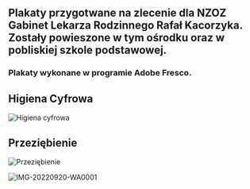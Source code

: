 ## Plakaty przygotwane na zlecenie dla NZOZ Gabinet Lekarza Rodzinnego Rafał Kacorzyka. Zostały powieszone w tym ośrodku oraz w pobliskiej szkole podstawowej.  
### Plakaty wykonane w programie Adobe Fresco.

## Higiena Cyfrowa
![Higiena cyfrowa](https://github.com/Julia11235/Posters/assets/120017937/b40886c6-6669-4b77-86b2-b7e88797aff1)

## Przeziębienie 
![Przeziębienie](https://github.com/Julia11235/Posters/assets/120017937/f8b025ec-69f8-4e25-af16-0c66318c9fbc)


![IMG-20220920-WA0001](https://github.com/Julia11235/Posters/assets/120017937/63ee909d-07c7-4de1-858a-3a14cd75c4b3)
